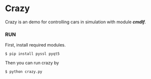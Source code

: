 # Crazy

Crazy is an demo for controlling cars in simulation with module ***cmdIf***.

### RUN

First, install required modules.

```
$ pip install pyssl pyqt5
```

Then you can run crazy by

```
$ python crazy.py
```

